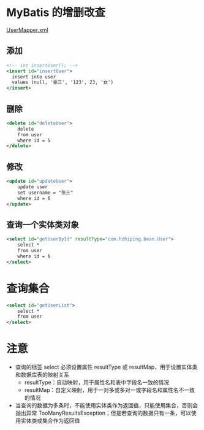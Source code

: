 # MyBatis 的增删改查


[UserMapper.xml](https://github.com/hzhiping/learn-code/blob/main/mybatis01/src/main/resources/mappers/UserMapper.xml)

## 添加

```xml
<!-- int insertUser(); -->
<insert id="insertUser">
  insert into user
  values (null, '张三', '123', 23, '女')
</insert>
```

## 删除

```xml
<delete id="deleteUser">
    delete
    from user
    where id = 5
</delete>
```

## 修改

```xml
<update id="updateUser">
    update user
    set username = "张三"
    where id = 6
</update>
```

## 查询一个实体类对象

```xml
<select id="getUserById" resultType="com.hzhiping.bean.User">
    select *
    from user
    where id = 6
</select>
```

# 查询集合

```xml
<select id="getUserList">
    select *
    from user
</select>
```

# 注意

* 查询的标签 select 必须设置属性 resultType 或 resultMap，用于设置实体类和数据库表的映射关系
    * resultType：自动映射，用于属性名和表中字段名一致的情况
    * resultMap：自定义映射，用于一对多或多对一或字段名和属性名不一致的情况
* 当查询的数据为多条时，不能使用实体类作为返回值，只能使用集合，否则会抛出异常 TooManyResultsException；但是若查询的数据只有一条，可以使用实体类或集合作为返回值